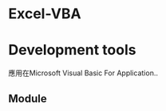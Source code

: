 # Excel-VBA

<h1>Development tools</h1>
<p>應用在Microsoft Visual Basic For Application..</p>
<h2>Module</h2>
<p  style="font-size:160%;>1. Check Storage: String: check_all_row_nll</p>
